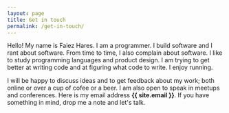 ```yaml
---
layout: page
title: Get in touch
permalink: /get-in-touch/
---
```

Hello! My name is Faiez Hares. I am a programmer. I build software and I rant about software.
From time to time, I also complain about software.
I like to study programming languages and product design.
I am trying to get better at writing code and at figuring what code to write.
I enjoy running.
 
I will be happy to discuss ideas and to get feedback about my work; both online
or over a cup of cofee or a beer. I am also open to speak in meetups and conferences.
Here is my email address **{{ site.email }}**.
If you have something in mind, drop me a note and let's talk.

